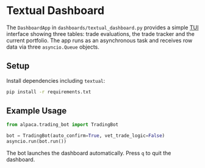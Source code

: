 # Textual Dashboard

The `DashboardApp` in `dashboards/textual_dashboard.py` provides a simple
[TUI](https://github.com/Textualize/textual) interface showing three tables:
trade evaluations, the trade tracker and the current portfolio. The app runs as
an asynchronous task and receives row data via three `asyncio.Queue` objects.

## Setup

Install dependencies including `textual`:

```bash
pip install -r requirements.txt
```

## Example Usage

```python
from alpaca.trading_bot import TradingBot

bot = TradingBot(auto_confirm=True, vet_trade_logic=False)
asyncio.run(bot.run())
```

The bot launches the dashboard automatically. Press `q` to quit the dashboard.
